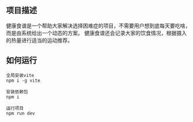 ## 项目描述

健康食谱是一个帮助大家解决选择困难症的项目，不需要用户想到底每天要吃啥，而是由系统给出一个动态的方案。
健康食谱还会记录大家的饮食情况，根据摄入的热量进行适当的运动推荐。

## 如何运行
~~~
全局安装vite
npm i -g vite

安装依赖包
npm i

运行项目
npm run dev
~~~
